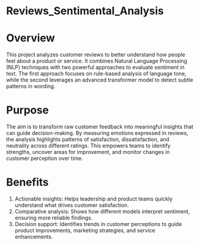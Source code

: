 # Reviews_Sentimental_Analysis
# Overview
This project analyzes customer reviews to better understand how people feel about a product or service. It combines Natural Language Processing (NLP) techniques with two powerful approaches to evaluate sentiment in text. The first approach focuses on rule-based analysis of language tone, while the second leverages an advanced transformer model to detect subtle patterns in wording.

# Purpose
The aim is to transform raw customer feedback into meaningful insights that can guide decision-making. By measuring emotions expressed in reviews, the analysis highlights patterns of satisfaction, dissatisfaction, and neutrality across different ratings. This empowers teams to identify strengths, uncover areas for improvement, and monitor changes in customer perception over time.

# Benefits
1) Actionable insights: Helps leadership and product teams quickly understand what drives customer satisfaction.
2) Comparative analysis: Shows how different models interpret sentiment, ensuring more reliable findings.
3) Decision support: Identifies trends in customer perceptions to guide product improvements, marketing strategies, and service enhancements.
